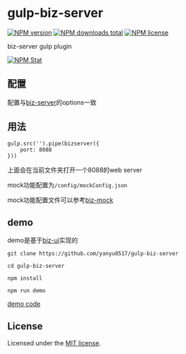 # gulp-biz-server


[![NPM version](https://img.shields.io/npm/v/gulp-biz-server.svg)](https://www.npmjs.com/package/gulp-biz-server)
[![NPM downloads total](https://img.shields.io/npm/dt/gulp-biz-server.svg)](https://www.npmjs.com/package/gulp-biz-server)
[![NPM license](https://img.shields.io/npm/l/gulp-biz-server.svg)](https://www.npmjs.com/package/gulp-biz-server)

biz-server gulp plugin


[![NPM Stat](https://nodei.co/npm/gulp-biz-server.png?downloads=true)](https://nodei.co/npm/gulp-biz-server)


## 配置

配置与[biz-server](https://github.com/yanyu0517/biz-server)的options一致

## 用法

    gulp.src('').pipe(bizserver({
    	port: 8088
    }))

上面会在当前文件夹打开一个8088的web server

mock功能配置为`/config/mockConfig.json`

mock功能配置文件可以参考[biz-mock](https://github.com/yanyu0517/biz-mock)

## demo

demo是基于[biz-ui](https://github.com/bizdevfe/biz-ui)实现的

    git clone https://github.com/yanyu0517/gulp-biz-server

    cd gulp-biz-server

    npm install 

    npm run demo


[demo code](https://github.com/yanyu0517/gulp-biz-server/tree/master/demo)

## License

Licensed under the [MIT license](http://opensource.org/licenses/MIT).





